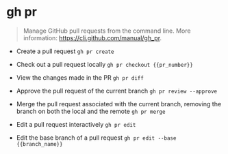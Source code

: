 # gh pr
> Manage GitHub pull requests from the command line.
> More information: <https://cli.github.com/manual/gh_pr>.

- Create a pull request
`gh pr create`

- Check out a pull request locally
`gh pr checkout {{pr_number}}`

- View the changes made in the PR
`gh pr diff`

- Approve the pull request of the current branch
`gh pr review --approve`

- Merge the pull request associated with the current branch, removing the branch on both the local and the remote
`gh pr merge`

- Edit a pull request interactively
`gh pr edit`

- Edit the base branch of a pull request
`gh pr edit --base {{branch_name}}`
